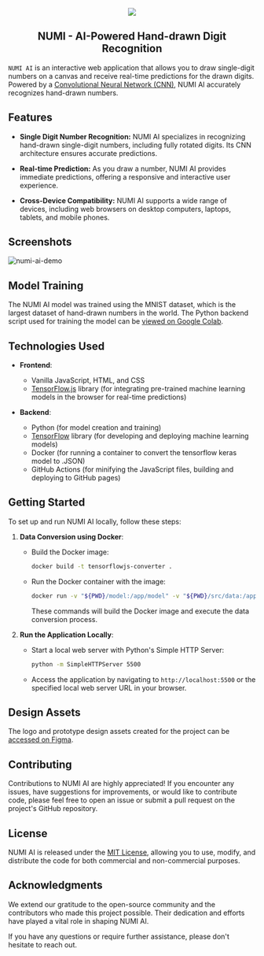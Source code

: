 <p align="center"><img src="https://github.com/lucianoayres/numi-ai/assets/20209393/65a4c41b-0ba5-4471-a9b9-e850ea98bc8c" />
</p>

<h2 align="center">NUMI - AI-Powered Hand-drawn Digit Recognition</h2>

`NUMI AI` is an interactive web application that allows you to draw single-digit numbers on a canvas and receive real-time predictions for the drawn digits. Powered by a [Convolutional Neural Network (CNN)](https://en.wikipedia.org/wiki/Convolutional_neural_network), NUMI AI accurately recognizes hand-drawn numbers.

## Features

- **Single Digit Number Recognition:** NUMI AI specializes in recognizing hand-drawn single-digit numbers, including fully rotated digits. Its CNN architecture ensures accurate predictions.

- **Real-time Prediction:** As you draw a number, NUMI AI provides immediate predictions, offering a responsive and interactive user experience.

- **Cross-Device Compatibility:** NUMI AI supports a wide range of devices, including web browsers on desktop computers, laptops, tablets, and mobile phones.

## Screenshots

![numi-ai-demo](https://github.com/lucianoayres/numi-ai/assets/20209393/09de9c48-0804-41f4-9015-e768f87da36b)

## Model Training

The NUMI AI model was trained using the MNIST dataset, which is the largest dataset of hand-drawn numbers in the world. The Python backend script used for training the model can be [viewed on Google Colab](https://colab.research.google.com/drive/1VbnsdVftu8n-4u-nGLdSLMFeJHlT9LPr?usp=sharing).

## Technologies Used

* **Frontend**:
   * Vanilla JavaScript, HTML, and CSS
   * [TensorFlow.js](https://www.tensorflow.org/js) library  (for integrating pre-trained machine learning models in the browser for real-time predictions)

* **Backend**:
   * Python (for model creation and training)
   * [TensorFlow](https://tensorflow.org/) library (for developing and deploying machine learning models)
   * Docker (for running a container to convert the tensorflow keras model to .JSON)
   * GitHub Actions (for minifying the JavaScript files, building and deploying to GitHub pages)

## Getting Started

To set up and run NUMI AI locally, follow these steps:

1. **Data Conversion using Docker**:

   - Build the Docker image:
     ```bash
     docker build -t tensorflowjs-converter .
     ```
   - Run the Docker container with the image:
     ```bash
     docker run -v "${PWD}/model:/app/model" -v "${PWD}/src/data:/app/src/data" tensorflowjs-converter
     ```
     These commands will build the Docker image and execute the data conversion process.

2. **Run the Application Locally**:
   - Start a local web server with Python's Simple HTTP Server:
     ```bash
     python -m SimpleHTTPServer 5500
     ```
   - Access the application by navigating to `http://localhost:5500` or the specified local web server URL in your browser.

## Design Assets
The logo and prototype design assets created for the project can be [accessed on Figma](https://www.figma.com/file/qCDHbXLVQoG7QHLCfbtRcG/NUMI-AI-Prototype?type=design&node-id=0%3A1&mode=design&t=4JJfUqlPXEcaXueT-1).

## Contributing

Contributions to NUMI AI are highly appreciated! If you encounter any issues, have suggestions for improvements, or would like to contribute code, please feel free to open an issue or submit a pull request on the project's GitHub repository.

## License

NUMI AI is released under the [MIT License](https://opensource.org/licenses/MIT), allowing you to use, modify, and distribute the code for both commercial and non-commercial purposes.

## Acknowledgments

We extend our gratitude to the open-source community and the contributors who made this project possible. Their dedication and efforts have played a vital role in shaping NUMI AI.

If you have any questions or require further assistance, please don't hesitate to reach out.
